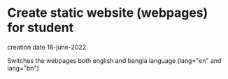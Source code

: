 # Create static website (webpages) for student 
creation date 18-june-2022 

Switches the webpages both english and bangla language (lang="en" and lang="bn") 

